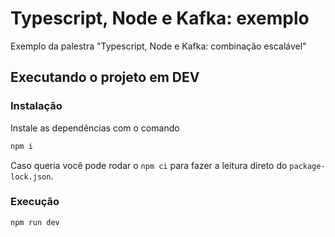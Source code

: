 # Typescript, Node e Kafka: exemplo

Exemplo da palestra "Typescript, Node e Kafka: combinação escalável"

## Executando o projeto em DEV

### Instalação

Instale as dependências com o comando

```bash
npm i
```

Caso queria você pode rodar o `npm ci` para fazer a leitura direto do `package-lock.json`.

### Execução

```bash
npm run dev
```